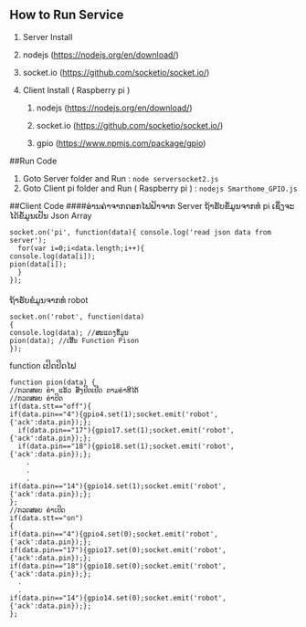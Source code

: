 ## How to Run Service
1. Server Install 
  
  1. nodejs (https://nodejs.org/en/download/)
  
  2. socket.io (https://github.com/socketio/socket.io/)
  
  
2. Client Install ( Raspberry pi )
    
    1. nodejs (https://nodejs.org/en/download/)
    
    2. socket.io (https://github.com/socketio/socket.io/)
    3. gpio (https://www.npmjs.com/package/gpio)

##Run Code
  1. Goto Server folder and Run : `node serversocket2.js`
  2. Goto Client pi folder and Run ( Raspberry pi ) : `nodejs Smarthome_GPIO.js`

  
##Client Code
####ອ່ານຄ່າຈາກດອກໄຟຟ້າຈາກ Server
ຖ້າຮັບຂໍ້ມູນຈາກທໍ pi ເຊຶ່ງຈະໄດ້ຂໍ້ມູນເປັນ Json Array
```
socket.on('pi', function(data){ console.log('read json data from server'); 
  for(var i=0;i<data.length;i++){
console.log(data[i]);
pion(data[i]);
  }
});
```
####
ຖ້າຮັບຂໍມູນຈາກທໍ robot 
```
socket.on('robot', function(data)
{
console.log(data); //ສະແດງຂໍ້ມູນ
pion(data); //ເອີ້ນ Function Pison
});
```
function ເປິດປິດໄຟ
```
function pion(data) {
//ກວດສອບ ຄ່າ ແລ້ວ ສັງປິດເປີດ ຕາມຄ່າທີໄດ້
//ກວດສອບ ຄ່າປິດ
if(data.stt=="off"){
if(data.pin=="4"){gpio4.set(1);socket.emit('robot',{'ack':data.pin});};
  if(data.pin=="17"){gpio17.set(1);socket.emit('robot',{'ack':data.pin});};
  if(data.pin=="18"){gpio18.set(1);socket.emit('robot',{'ack':data.pin});};
    .
    .
    .
if(data.pin=="14"){gpio14.set(1);socket.emit('robot',{'ack':data.pin});};
};
//ກວດສອບ ຄ່າເປິດ
if(data.stt=="on")
{
if(data.pin=="4"){gpio4.set(0);socket.emit('robot',{'ack':data.pin});};
if(data.pin=="17"){gpio17.set(0);socket.emit('robot',{'ack':data.pin});};
if(data.pin=="18"){gpio18.set(0);socket.emit('robot',{'ack':data.pin});};
  .
  .
if(data.pin=="14"){gpio14.set(0);socket.emit('robot',{'ack':data.pin});};
};
```
